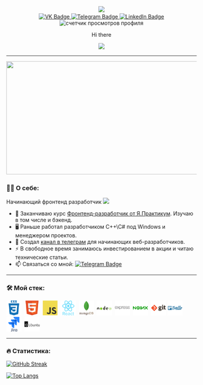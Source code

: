 <div id="header" align="center">
  <img src="https://media.giphy.com/media/Cglm3JaOZFSOFYx1qY/giphy.gif" width="400"/>
  
  <div id="badges">
    <a href="https://vk.com/losbojos">
      <img src="https://img.shields.io/badge/-Vkontakte-blue?style=for-the-badge&logo=Vk&logoColor=white" alt="VK Badge"/>
    </a>
    <a href="https://t.me/web_developer_bj">
      <img src="https://img.shields.io/badge/Telegram-28A9EA?style=for-the-badge&logo=telegram&logoColor=white" alt="Telegram Badge"/>
    </a>
    <a href="https://www.linkedin.com/in/borisovev">
      <img src="https://img.shields.io/badge/LinkedIn-0A66C2?style=for-the-badge&logo=linkedin&logoColor=white" alt="LinkedIn Badge"/>
    </a>
  </div>
  
  <img src="https://komarev.com/ghpvc/?username=losbojos&style=for-the-badge&color=blue" alt="счетчик просмотров профиля"/>  
  
  <div>
    <p>Hi there</p>
    <img src="https://media.giphy.com/media/hvRJCLFzcasrR4ia7z/giphy.gif" width="30px"/>
  </div>    

---

  <div align="center">
    <img src="https://media.giphy.com/media/dWesBcTLavkZuG35MI/giphy.gif" width="600" height="300"/>
  </div>

</div>

### :man_technologist: О себе:
Начинающий фронтенд разработчик <img src="https://media.giphy.com/media/WUlplcMpOCEmTGBtBW/giphy.gif" width="30">
- :open_book: Заканчиваю курс [Фронтенд-разработчик от Я.Практикум](https://practicum.yandex.ru/frontend-developer/). Изучаю в том числе и бэкенд.
- :desktop_computer: Раньше работал разработчиком C++\C# под Windows и менеджером проектов.
- :seedling: Создал [канал в телеграм](https://t.me/web_developer_bj) для начинающих веб-разработчиков.
- :zap: В свободное время занимаюсь инвестированием в акции и читаю технические статьи.
- :mailbox: Связаться со мной: [![Telegram Badge](https://img.shields.io/badge/Telegram-28A9EA?style=flat&logo=telegram&logoColor=white)](https://t.me/losbojos)

---

### :hammer_and_wrench: Мой стек:
<div>
  <img src="https://github.com/devicons/devicon/blob/master/icons/css3/css3-plain-wordmark.svg"  title="CSS3" alt="CSS" width="40" height="40"/>&nbsp;
  <img src="https://github.com/devicons/devicon/blob/master/icons/html5/html5-original.svg" title="HTML5" alt="HTML" width="40" height="40"/>&nbsp;
  <img src="https://github.com/devicons/devicon/blob/master/icons/javascript/javascript-original.svg" title="JavaScript" alt="JavaScript" width="40" height="40"/>&nbsp;
  <img src="https://github.com/devicons/devicon/blob/master/icons/react/react-original-wordmark.svg" title="React" alt="React" width="40" height="40"/>&nbsp;
  <img src="https://github.com/devicons/devicon/blob/master/icons/mongodb/mongodb-original-wordmark.svg" title="MongoDB" alt="MongoDB" width="40" height="40"/>&nbsp;
  <img src="https://github.com/devicons/devicon/blob/master/icons/nodejs/nodejs-original-wordmark.svg" title="NodeJS" alt="NodeJS" width="40" height="40"/>&nbsp;
  <img src="https://github.com/devicons/devicon/blob/master/icons/express/express-original-wordmark.svg" title="ExpressJS" alt="ExpressJS" width="40" height="40"/>&nbsp;
  <img src="https://github.com/devicons/devicon/blob/master/icons/nginx/nginx-original.svg" title="Nginx" alt="Nginx" width="40" height="40"/>&nbsp;
    <img src="https://github.com/devicons/devicon/blob/master/icons/git/git-original-wordmark.svg" title="Git" **alt="Git" width="40" height="40"/> 
  <img src="https://github.com/devicons/devicon/blob/master/icons/trello/trello-plain-wordmark.svg" title="Trello" alt="Trello" width="40" height="40"/>&nbsp;
  <img src="https://github.com/devicons/devicon/blob/master/icons/jira/jira-original-wordmark.svg" title="Jira" alt="Jira" width="40" height="40"/>&nbsp;
  <img src="https://github.com/devicons/devicon/blob/master/icons/ubuntu/ubuntu-plain-wordmark.svg" title="Ubuntu" alt="Ubuntu" width="40" height="40"/>&nbsp;

</div>

---

### :fire: Статистика:

[![GitHub Streak](https://github-readme-streak-stats.herokuapp.com?user=losbojos&theme=whatsapp-light)](https://git.io/streak-stats)

[![Top Langs](https://github-readme-stats.vercel.app/api/top-langs/?username=losbojos&layout=compact&theme=shadow_green)](https://github.com/anuraghazra/github-readme-stats)

<!--
**losbojos/losbojos** is a ✨ _special_ ✨ repository because its `README.md` (this file) appears on your GitHub profile.

Here are some ideas to get you started:

- 🔭 I’m currently working on ...
- 🌱 I’m currently learning ...
- 👯 I’m looking to collaborate on ...
- 🤔 I’m looking for help with ...
- 💬 Ask me about ...
- 📫 How to reach me: ...
- 😄 Pronouns: ...
- ⚡ Fun fact: ...
-->
